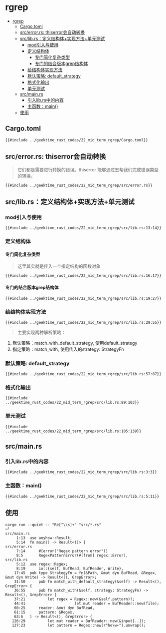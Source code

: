 # rgrep

<!--ts-->
* [rgrep](#rgrep)
   * [Cargo.toml](#cargotoml)
   * [src/error.rs: thiserror会自动转换](#srcerrorrs-thiserror会自动转换)
   * [src/lib.rs：定义结构体+实现方法+单元测试](#srclibrs定义结构体实现方法单元测试)
      * [mod引入与使用](#mod引入与使用)
      * [定义结构体](#定义结构体)
         * [专门简化复杂类型](#专门简化复杂类型)
         * [专门的结合版本grep结构体](#专门的结合版本grep结构体)
      * [给结构体实现方法](#给结构体实现方法)
      * [默认策略: default_strategy](#默认策略-default_strategy)
      * [格式化输出](#格式化输出)
      * [单元测试](#单元测试)
   * [src/main.rs](#srcmainrs)
      * [引入lib.rs中的内容](#引入librs中的内容)
      * [主函数：main()](#主函数main)
   * [使用](#使用)

<!-- Created by https://github.com/ekalinin/github-markdown-toc -->
<!-- Added by: runner, at: Sun Oct  2 07:44:37 UTC 2022 -->

<!--te-->

## Cargo.toml

```rust, editable
{{#include ../geektime_rust_codes/22_mid_term_rgrep/Cargo.toml}}
```

## src/error.rs: thiserror会自动转换

> 它们都是需要进行转换的错误。thiserror 能够通过宏帮我们完成错误类型的转换。

```rust, editable
{{#include ../geektime_rust_codes/22_mid_term_rgrep/src/error.rs}}
```

## src/lib.rs：定义结构体+实现方法+单元测试

### mod引入与使用

```rust, editable
{{#include ../geektime_rust_codes/22_mid_term_rgrep/src/lib.rs:13:14}}
```

### 定义结构体

#### 专门简化复杂类型

> 这里其实就是传入一个指定结构的函数对象

```rust, editable
{{#include ../geektime_rust_codes/22_mid_term_rgrep/src/lib.rs:16:17}}
```

#### 专门的结合版本grep结构体

```rust, editable
{{#include ../geektime_rust_codes/22_mid_term_rgrep/src/lib.rs:19:27}}
```

### 给结构体实现方法

```rust, editable
{{#include ../geektime_rust_codes/22_mid_term_rgrep/src/lib.rs:29:55}}
```

> 主要实现两种解析策略：

1. 默认策略：match_with_default_strategy, 使用default_strategy
2. 指定策略：match_with, 使用传入的strategy: StrategyFn

### 默认策略: default_strategy

```rust, editable
{{#include ../geektime_rust_codes/22_mid_term_rgrep/src/lib.rs:57:87}}
```

### 格式化输出

```rust, editable
{{#include ../geektime_rust_codes/22_mid_term_rgrep/src/lib.rs:89:103}}
```

### 单元测试

```rust, editable
{{#include ../geektime_rust_codes/22_mid_term_rgrep/src/lib.rs:105:139}}
```

## src/main.rs

### 引入lib.rs中的内容

```rust, editable
{{#include ../geektime_rust_codes/22_mid_term_rgrep/src/lib.rs:3:3}}
```

### 主函数：main()

```rust, editable
{{#include ../geektime_rust_codes/22_mid_term_rgrep/src/lib.rs:5:11}}
```

## 使用

```shell
cargo run --quiet -- "Re[^\\s]+" "src/*.rs"                                                                                                                                                                                            ─╯
src/main.rs
     1:13  use anyhow::Result;
     5:14  fn main() -> Result<()> {
src/error.rs
     7:14      #[error("Regex pattern error")]
     8:5       RegexPatternError(#[from] regex::Error),
src/lib.rs
     5:12  use regex::Regex;
     8:19      io::{self, BufRead, BufReader, Write},
    17:45  pub type StrategyFn = fn(&Path, &mut dyn BufRead, &Regex, &mut dyn Write) -> Result<(), GrepError>;
    31:50      pub fn match_with_default_strategy(&self) -> Result<(), GrepError> {
    36:55      pub fn match_with(&self, strategy: StrategyFn) -> Result<(), GrepError> {
    37:21          let regex = Regex::new(&self.pattern)?;
    44:41                      let mut reader = BufReader::new(file);
    60:25      reader: &mut dyn BufRead,
    61:15      pattern: &Regex,
    63:6   ) -> Result<(), GrepError> {
   126:29          let mut reader = BufReader::new(&input[..]);
   127:23          let pattern = Regex::new(r"he\w+").unwrap();
```